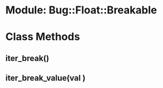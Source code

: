 # Module: Bug::Float::Breakable
    



# Class Methods
## iter_break() [](#method-c-iter_break)
## iter_break_value(val ) [](#method-c-iter_break_value)

